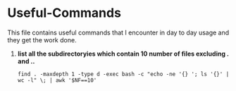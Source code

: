 # Useful-Commands
This file contains useful commands that I encounter in day to day usage and they get the work done.


1. **list all the subdirectoryies which contain 10 number of files excluding . and ..** 

    ``find . -maxdepth 1 -type d -exec bash -c "echo -ne '{} '; ls '{}' | wc -l" \; | awk '$NF==10'``
